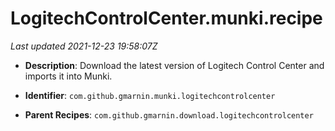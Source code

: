 # LogitechControlCenter.munki.recipe

_Last updated 2021-12-23 19:58:07Z_

- **Description**: Download the latest version of Logitech Control Center and imports it into Munki.

- **Identifier**: `com.github.gmarnin.munki.logitechcontrolcenter`

- **Parent Recipes**: `com.github.gmarnin.download.logitechcontrolcenter`